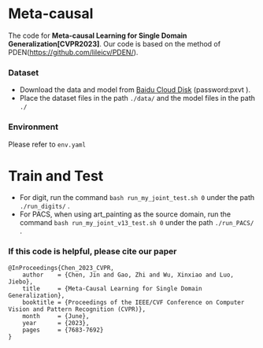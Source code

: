 # Meta-causal

The code for **Meta-causal Learning for Single Domain Generalization[CVPR2023]**. Our code is based on the method of PDEN(https://github.com/lileicv/PDEN/).

### Dataset

- Download the data and model from [Baidu Cloud Disk](https://pan.baidu.com/s/14pdVbNAHWKeC4AE7QqtFmw) (password:pxvt ). 
- Place the dataset files in the path `./data/` and the model files in the path `./`

### Environment

Please refer to `env.yaml`

# Train and Test
- For digit, run the command `bash run_my_joint_test.sh 0` under the path `./run_digits/` .
- For PACS, when using art_painting as the source domain, run the command `bash run_my_joint_v13_test.sh 0` under the path `./run_PACS/` .

### If this code is helpful, please cite our paper

```
@InProceedings{Chen_2023_CVPR,
    author    = {Chen, Jin and Gao, Zhi and Wu, Xinxiao and Luo, Jiebo},
    title     = {Meta-Causal Learning for Single Domain Generalization},
    booktitle = {Proceedings of the IEEE/CVF Conference on Computer Vision and Pattern Recognition (CVPR)},
    month     = {June},
    year      = {2023},
    pages     = {7683-7692}
}
```
